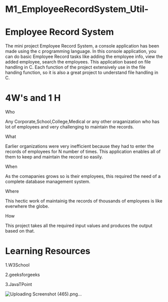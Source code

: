 # M1_EmployeeRecordSystem_Util-

# Employee Record System

The mini project Employee Record System, a console application has been made using the c programming language. In this console application, you can do basic Employee Record tasks like adding the employee info, view the added employee, search the employees. This application based on file handling in C.
Each function of the project extensively use in the file handing function, so it is also a great project to understand file handling in C.

# 4W's and 1 H
Who

Any Corporate,School,College,Medical or any other oraganization who has lot of employees and very challenging to maintain the records.

What

Earlier organizations were very inefficient because they had to enter the records of employees for N number of times. This application enables all of them to keep and maintain the record so easily.

When

As the comapanies grows so is their employees, this required the need of a complete database management system.

Where

This hectic work of maintainig the records of thousands of employees is like everwhere the globe.

How

This project takes all the required input values and produces the output based on that.
 # Learning Resources

1.W3School

2.geeksforgeeks

3.JavaTPoint


![Uploading Screenshot (465).png…]()
